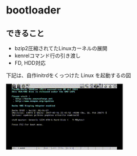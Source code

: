 # bootloader

## できること
- bzip2圧縮されてたLinuxカーネルの展開
- kenrelコマンド行の引き渡し
- FD, HDD対応

下記は、自作initrdをくっつけた Linux を起動するの図

![boot](./boot.gif)
